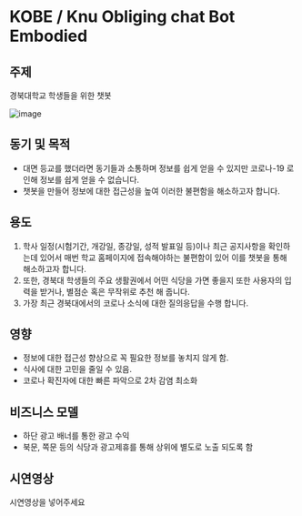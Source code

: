 # KOBE / Knu Obliging chat Bot Embodied


## 주제

경북대학교 학생들을 위한 챗봇

![image](https://user-images.githubusercontent.com/62656584/126735166-3537bd59-0f08-422b-a200-2a1941fcec21.png)



## 동기 및 목적

- 대면 등교를 했더라면 동기들과 소통하며 정보를 쉽게 얻을 수 있지만 코로나-19 로 인해 정보를 쉽게 얻을 수 없습니다.
- 챗봇을 만들어 정보에 대한 접근성을 높여 이러한 불편함을 해소하고자 합니다.

## 용도

1) 학사 일정(시험기간, 개강일, 종강일, 성적 발표일 등)이나 최근 공지사항을 확인하는데 있어서 매번 학교 홈페이지에 접속해야하는 불편함이 있어 이를 챗봇을 통해 해소하고자 합니다.
2) 또한, 경북대 학생들의 주요 생활권에서 어떤 식당을 가면 좋을지 또한 사용자의 입력을 받거나, 별점순 혹은 무작위로 추천 해 줍니다.
3) 가장 최근 경북대에서의 코로나 소식에 대한 질의응답을 수행 합니다.

## 영향

- 정보에 대한 접근성 향상으로 꼭 필요한 정보를 놓치지 않게 함.
- 식사에 대한 고민을 줄일 수 있음.
- 코로나 확진자에 대한 빠른 파악으로 2차 감염 최소화
 

## 비즈니스 모델

- 하단 광고 배너를 통한 광고 수익
- 북문, 쪽문 등의 식당과 광고제휴를 통해 상위에 별도로 노출 되도록 함


## 시연영상

시연영상을 넣어주세요
